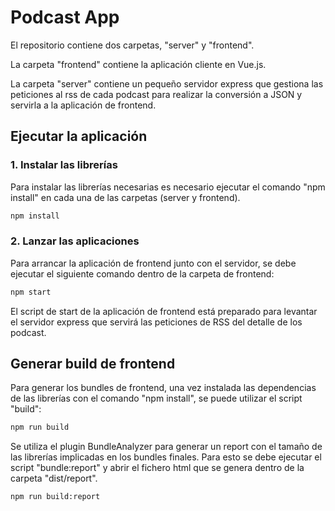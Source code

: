 # Podcast App

El repositorio contiene dos carpetas, "server" y "frontend".

La carpeta "frontend" contiene la aplicación cliente en Vue.js.

La carpeta "server" contiene un pequeño servidor express que gestiona las peticiones al rss de cada podcast para realizar la conversión a JSON y servirla a la aplicación de frontend.

## Ejecutar la aplicación

### 1. Instalar las librerías
Para instalar las librerías necesarias es necesario ejecutar el comando "npm install" en cada una de las carpetas (server y frontend).

```bash
npm install
```
### 2. Lanzar las aplicaciones
Para arrancar la aplicación de frontend junto con el servidor, se debe ejecutar el siguiente comando dentro de la carpeta de frontend:

```bash
npm start
```

El script de start de la aplicación de frontend está preparado para levantar el servidor express que servirá las peticiones de RSS del detalle de los podcast.

## Generar build de frontend
Para generar los bundles de frontend, una vez instalada las dependencias de las librerías con el comando "npm install", se puede utilizar el script "build":

```bash
npm run build
```
Se utiliza el plugin BundleAnalyzer para generar un report con el tamaño de las librerías implicadas en los bundles finales. Para esto se debe ejecutar el script "bundle:report" y abrir el fichero html que se genera dentro de la carpeta "dist/report".

```bash
npm run build:report
```
